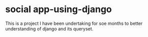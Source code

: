 # social app-using-django
This is a project I have been undertaking for soe months to better understanding of django and its queryset.
